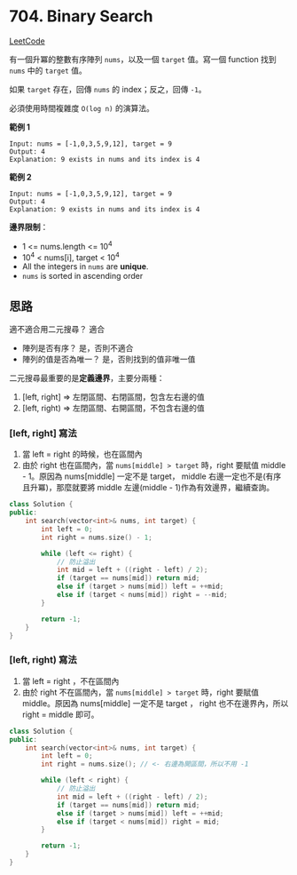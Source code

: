 # 704. Binary Search
[LeetCode](https://leetcode.com/problems/binary-search/)

有一個升冪的整數有序陣列 `nums`，以及一個 `target` 值。寫一個 function 找到 `nums` 中的 `target` 值。

如果 `target` 存在，回傳 `nums` 的 index；反之，回傳 `-1`。

必須使用時間複雜度 `O(log n)` 的演算法。

**範例 1**
```
Input: nums = [-1,0,3,5,9,12], target = 9
Output: 4
Explanation: 9 exists in nums and its index is 4
```

**範例 2**
```
Input: nums = [-1,0,3,5,9,12], target = 9
Output: 4
Explanation: 9 exists in nums and its index is 4
```

**邊界限制**：
- 1 <= nums.length <= 10<sup>4</sup>
- 10<sup>4</sup> < nums[i], target < 10<sup>4</sup>
- All the integers in `nums` are **unique**.
- `nums` is sorted in ascending order


## 思路

適不適合用二元搜尋？ 適合
- 陣列是否有序？ 是，否則不適合
- 陣列的值是否為唯一？ 是，否則找到的值非唯一值

二元搜尋最重要的是**定義邊界**，主要分兩種：
1. [left, right] => 左閉區間、右閉區間，包含左右邊的值
2. [left, right) => 左閉區間、右開區間，不包含右邊的值

### [left, right] 寫法
1. 當 left = right 的時候，也在區間內
2. 由於 right 也在區間內，當 `nums[middle] > target` 時，right 要賦值 middle - 1。原因為 nums[middle] 一定不是 target， middle 右邊一定也不是(有序且升冪)，那麼就要將 middle 左邊(middle - 1)作為有效邊界，繼續查詢。

```cpp
class Solution {
public:
    int search(vector<int>& nums, int target) {
        int left = 0;
        int right = nums.size() - 1;

        while (left <= right) {
            // 防止溢出
            int mid = left + ((right - left) / 2);
            if (target == nums[mid]) return mid;
            else if (target > nums[mid]) left = ++mid;
            else if (target < nums[mid]) right = --mid;
        }

        return -1;
    }
}
```

### [left, right) 寫法
1. 當 left = right ，不在區間內
2. 由於 right 不在區間內，當 `nums[middle] > target` 時，right 要賦值 middle。原因為 nums[middle] 一定不是 target ， right 也不在邊界內，所以 right = middle 即可。

```cpp
class Solution {
public:
    int search(vector<int>& nums, int target) {
        int left = 0;
        int right = nums.size(); // <- 右邊為開區間，所以不用 -1

        while (left < right) {
            // 防止溢出
            int mid = left + ((right - left) / 2);
            if (target == nums[mid]) return mid;
            else if (target > nums[mid]) left = ++mid;
            else if (target < nums[mid]) right = mid;
        }

        return -1;
    }
}
```